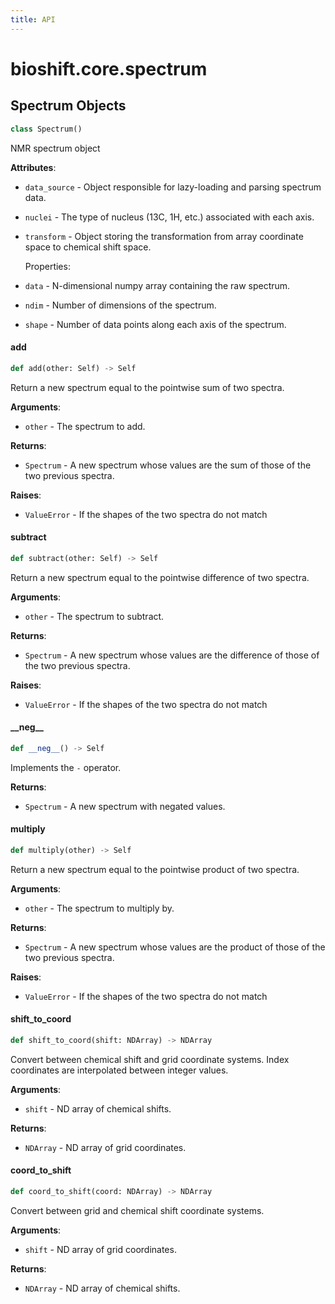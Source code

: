 ```yaml
---
title: API
---
```


<a id="bioshift.core.spectrum"></a>

# bioshift.core.spectrum

<a id="bioshift.core.spectrum.Spectrum"></a>

## Spectrum Objects

```python
class Spectrum()
```

NMR spectrum object

**Attributes**:

- `data_source` - Object responsible for lazy-loading and parsing spectrum data.
- `nuclei` - The type of nucleus (13C, 1H, etc.) associated with each axis.
- `transform` - Object storing the transformation from array coordinate space to chemical shift space.
  
  Properties:
- `data` - N-dimensional numpy array containing the raw spectrum.
- `ndim` - Number of dimensions of the spectrum.
- `shape` - Number of data points along each axis of the spectrum.

<a id="bioshift.core.spectrum.Spectrum.add"></a>

#### add

```python
def add(other: Self) -> Self
```

Return a new spectrum equal to the pointwise sum of two spectra.

**Arguments**:

- `other` - The spectrum to add.

**Returns**:

- `Spectrum` - A new spectrum whose values are the sum of those of the two previous spectra.

**Raises**:

- `ValueError` - If the shapes of the two spectra do not match

<a id="bioshift.core.spectrum.Spectrum.subtract"></a>

#### subtract

```python
def subtract(other: Self) -> Self
```

Return a new spectrum equal to the pointwise difference of two spectra.

**Arguments**:

- `other` - The spectrum to subtract.

**Returns**:

- `Spectrum` - A new spectrum whose values are the difference of those of the two previous spectra.

**Raises**:

- `ValueError` - If the shapes of the two spectra do not match

<a id="bioshift.core.spectrum.Spectrum.__neg__"></a>

#### \_\_neg\_\_

```python
def __neg__() -> Self
```

Implements the `-` operator.

**Returns**:

- `Spectrum` - A new spectrum with negated values.

<a id="bioshift.core.spectrum.Spectrum.multiply"></a>

#### multiply

```python
def multiply(other) -> Self
```

Return a new spectrum equal to the pointwise product of two spectra.

**Arguments**:

- `other` - The spectrum to multiply by.

**Returns**:

- `Spectrum` - A new spectrum whose values are the product of those of the two previous spectra.

**Raises**:

- `ValueError` - If the shapes of the two spectra do not match

<a id="bioshift.core.spectrum.Spectrum.shift_to_coord"></a>

#### shift\_to\_coord

```python
def shift_to_coord(shift: NDArray) -> NDArray
```

Convert between chemical shift and grid coordinate systems. Index coordinates are interpolated between integer values.

**Arguments**:

- `shift` - ND array of chemical shifts.

**Returns**:

- `NDArray` - ND array of grid coordinates.

<a id="bioshift.core.spectrum.Spectrum.coord_to_shift"></a>

#### coord\_to\_shift

```python
def coord_to_shift(coord: NDArray) -> NDArray
```

Convert between grid and chemical shift coordinate systems.

**Arguments**:

- `shift` - ND array of grid coordinates.

**Returns**:

- `NDArray` - ND array of chemical shifts.

